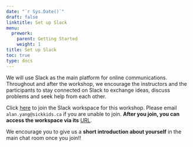 ```yaml
---
date: "`r Sys.Date()`"
draft: false
linktitle: Set up Slack
menu:
  prework:
    parent: Getting Started
    weight: 1
title: Set up Slack
toc: true
type: docs
---
```


We will use Slack as the main platform for online communications. Throughout and after the workshop, we encourage the instructors and the participants to stay connected on Slack to exchange ideas, discuss problems and seek help from each other.

Click [here](https://join.slack.com/t/umnrworkshop2022/shared_invite/zt-1dsod5ibm-LYpHOOvLz_h_hm97LBZ_Hg) to join the Slack workspace for this workshop. Please email `alan.yang@sickkids.ca` if you are unable to join. **After you join, you can access the workspace via its** [URL](https://join.slack.com/t/umnrworkshop2022/shared_invite/zt-1dsod5ibm-LYpHOOvLz_h_hm97LBZ_Hg).

We encourage you to give us a **short introduction about yourself** in the main chat room once you join!!
